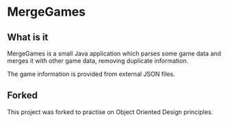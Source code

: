 # MergeGames

## What is it
MergeGames is a small Java application which parses some game data 
and merges it with other game data, removing duplicate information. 

The game information is provided from external JSON files.

## Forked
This project was forked to practise on Object Oriented Design
principles.
